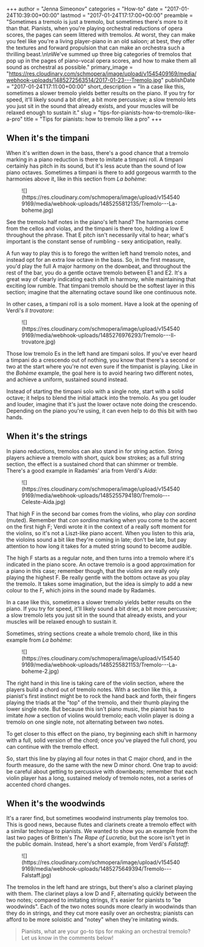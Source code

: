 +++
author = "Jenna Simeonov"
categories = "How-to"
date = "2017-01-24T10:39:00+00:00"
lastmod = "2017-01-24T17:17:00+00:00"
preamble = "Sometimes a tremolo is just a tremolo, but sometimes there's more to it than that. Pianists, when you're playing orchestral reductions of opera scores, the pages can seem littered with tremolos. At worst, they can make you feel like you're a living player-piano in an old saloon; at best, they offer the textures and forward propulsion that can make an orchestra such a thrilling beast.\n\nWe've summed up three big categories of tremolos that pop up in the pages of piano-vocal opera scores, and how to make them all sound as orchestral as possible."
primary_image = "https://res.cloudinary.com/schmopera/image/upload/v1545409169/media/webhook-uploads/1485272563514/2017-01-23---Tremolo.jpg"
publishDate = "2017-01-24T17:11:00+00:00"
short_description = "In a case like this, sometimes a slower tremolo yields better results on the piano. If you try for speed, it&#039;ll likely sound a bit drier, a bit more percussive; a slow tremolo lets you just sit in the sound that already exists, and your muscles will be relaxed enough to sustain it."
slug = "tips-for-pianists-how-to-tremolo-like-a-pro"
title = "Tips for pianists: how to tremolo like a pro"
+++

## When it's the timpani

When it's written down in the bass, there's a good chance that a tremolo marking in a piano reduction is there to imitate a timpani roll. A timpani certainly has pitch in its sound, but it's less acute than the sound of low piano octaves. Sometimes a timpani is there to add gorgeous warmth to the harmonies above it, like in this section from *La bohème*:

<figure data-type="image">
![](https://res.cloudinary.com/schmopera/image/upload/v1545409169/media/webhook-uploads/1485255812135/Tremolo---La-boheme.jpg)
</figure>

See the tremolo half notes in the piano's left hand? The harmonies come from the cellos and violas, and the timpani is there too, holding a low E throughout the phrase. That E pitch isn't necessarily vital to hear; what's important is the constant sense of rumbling - sexy anticipation, really.

A fun way to play this is to forego the written left hand tremolo notes, and instead opt for an extra low octave in the bass. So, in the first measure, you'd play the full A major harmony on the downbeat, and throughout the rest of the bar, you do a gentle octave tremolo between E1 and E2. It's a great way of clearly indicating each shift in harmony, while maintaining that exciting low rumble. That timpani tremolo should be the softest layer in this section; imagine that the alternating octave sound like one continuous note.

In other cases, a timpani roll is a solo moment. Have a look at the opening of Verdi's *Il trovatore*:

<figure data-type="image">
![](https://res.cloudinary.com/schmopera/image/upload/v1545409169/media/webhook-uploads/1485276976293/Tremolo---Il-trovatore.jpg)</figure>

Those low tremolo Es in the left hand are timpani solos. If you've ever heard a timpani do a crescendo out of nothing, you know that there's a second or two at the start where you're not even sure if the timpanist is playing. Like in the *Bohème* example, the goal here is to  avoid hearing two different notes, and achieve a uniform, sustained sound instead. 

Instead of starting the timpani solo with a single note, start with a solid octave; it helps to blend the initial attack into the tremolo. As you get louder and louder, imagine that it's just the lower octave note doing the crescendo. Depending on the piano you're using, it can even help to do this bit with two hands. 

## When it's the strings

In piano reductions, tremolos can also stand in for string action. String players achieve a tremolo with short, quick bow strokes; as a full string section, the effect is a sustained chord that can shimmer or tremble. There's a good example in Radamès' aria from Verdi's *Aida*:

<figure data-type="image">
![](https://res.cloudinary.com/schmopera/image/upload/v1545409169/media/webhook-uploads/1485255794180/Tremolo---Celeste-Aida.jpg)
</figure>

That high F in the second bar comes from the violins, who play *con sordina* (muted). Remember that *con sordina* marking when you come to the accent on the first high F; Verdi wrote it in the context of a really soft moment for the violins, so it's not a Liszt-like piano accent. When you listen to this aria, the violoins sound a bit like they're coming in late; don't be late, but pay attention to how long it takes for a muted string sound to become audible.

The high F starts as a regular note, and then turns into a tremolo where it's indicated in the piano score. An octave tremolo is a good approximation for a piano in this case; remember though, that the violins are really only playing the highest F. Be really gentle with the bottom octave as you play the tremolo. It takes some imagination, but the idea is simply to add a new colour to the F, which joins in the sound made by Radamès.

In a case like this, sometimes a slower tremolo yields better results on the piano. If you try for speed, it'll likely sound a bit drier, a bit more percussive; a slow tremolo lets you just sit in the sound that already exists, and your muscles will be relaxed enough to sustain it.

Sometimes, string sections create a whole tremolo chord, like in this example from *La bohème*:

<figure data-type="image">
![](https://res.cloudinary.com/schmopera/image/upload/v1545409169/media/webhook-uploads/1485255821153/Tremolo---La-boheme-2.jpg)
</figure>

The right hand in this line is taking care of the violin section, where the players build a chord out of tremolo notes. With a section like this, a pianist's first instinct might be to rock the hand back and forth, their fingers playing the triads at the "top" of the tremolo, and their thumb playing the lower single note. But because this isn't piano music, the pianist has to imitate *how* a section of violins would tremolo; each violin player is doing a tremolo on one single note, not alternating between two notes.

To get closer to this effect on the piano, try beginning each shift in harmony with a full, solid version of the chord; once you've played the full chord, you can continue with the tremolo effect. 

So, start this line by playing all four notes in that C major chord, and in the fourth measure, do the same with the new D minor chord. One trap to avoid: be careful about getting to percussive with downbeats; remember that each violin player has a long, sustained melody of tremolo notes, not a series of accented chord changes.

## When it's the woodwinds

It's a rarer find, but sometimes woodwind instruments play tremolos too. This is good news, because flutes and clarinets create a tremolo effect with a similar technique to pianists. We wanted to show you an example from the last two pages of Britten's *The Rape of Lucretia*, but the score isn't yet in the public domain. Instead, here's a short example, from Verdi's *Falstaff*:

<figure data-type="image">
![](https://res.cloudinary.com/schmopera/image/upload/v1545409169/media/webhook-uploads/1485275649394/Tremolo---Falstaff.jpg)
</figure>

The tremolos in the left hand are strings, but there's also a clarinet playing with them. The clarinet plays a low D and F, alternating quickly between the two notes; compared to imitating strings, it's easier for pianists to "be woodwinds". Each of the two notes sounds more clearly in woodwinds than they do in strings, and they cut more easily over an orchestra; pianists can afford to be more soloistic and "notey" when they're imitating winds.

>Pianists, what are your go-to tips for making an orchestral tremolo? Let us know in the comments below!
